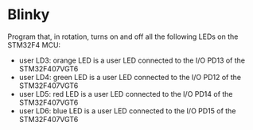 # Blinky

Program that, in rotation, turns on and off all the following LEDs on the STM32F4 MCU:

* user LD3: orange LED is a user LED connected to the I/O PD13 of the STM32F407VGT6
* user LD4: green LED is a user LED connected to the I/O PD12 of the STM32F407VGT6
* user LD5: red LED is a user LED connected to the I/O PD14 of the STM32F407VGT6
* user LD6: blue LED is a user LED connected to the I/O PD15 of the STM32F407VGT6
